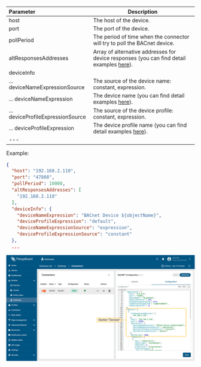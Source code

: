 | **Parameter**                     | **Description**                                                                                                                       |
|:----------------------------------|---------------------------------------------------------------------------------------------------------------------------------------|
| host                              | The host of the device.                                                                                                               |
| port                              | The port of the device.                                                                                                               |
| pollPeriod                        | The period of time when the connector will try to poll the BACnet device.                                                             |
| altResponsesAddresses             | Array of alternative addresses for device responses (you can find detail examples [here](#examples-alternative-responses-addresses)). |
| deviceInfo                        |                                                                                                                                       |
| ... deviceNameExpressionSource    | The source of the device name: constant, expression.                                                                                  |
| ... deviceNameExpression          | The device name (you can find detail examples [here](#examples-device-name-expression-and-device-profile-expression)).                |
| ... deviceProfileExpressionSource | The source of the device profile: constant, expression.                                                                               |
| ... deviceProfileExpression       | The device profile name (you can find detail examples [here](#examples-device-name-expression-and-device-profile-expression)).        |
| ---                               |                                                                                                                                       |

Example:
 
```json
{
  "host": "192.168.2.110",
  "port": "47808",
  "pollPeriod": 10000,
  "altResponsesAddresses": [
    "192.168.2.110"
  ],
  "deviceInfo": {
    "deviceNameExpression": "BACnet Device ${objectName}",
    "deviceProfileExpression": "default",
    "deviceNameExpressionSource": "expression",
    "deviceProfileExpressionSource": "constant"
  },
  ...
```

![image](/images/gateway/bacnet-connector/bacnet-section-devices-advanced-1-ce.png)
